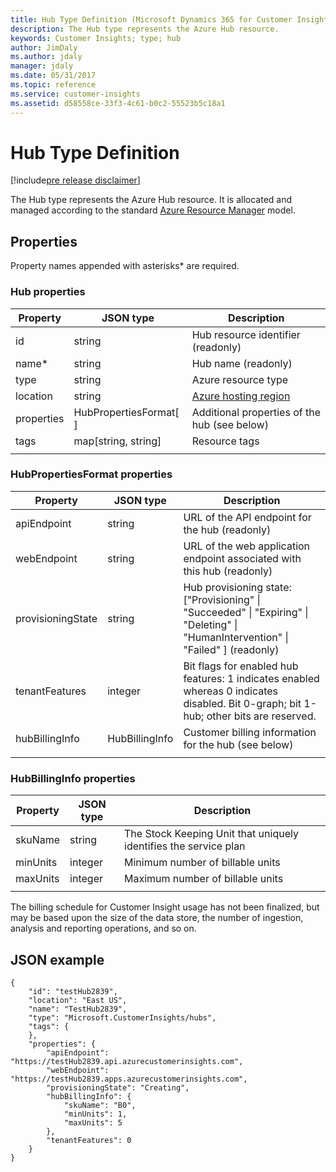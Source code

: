```yaml
---
title: Hub Type Definition (Microsoft Dynamics 365 for Customer Insights) | MicrosoftDocs
description: The Hub type represents the Azure Hub resource.
keywords: Customer Insights; type; hub
author: JimDaly
ms.author: jdaly
manager: jdaly
ms.date: 05/31/2017
ms.topic: reference
ms.service: customer-insights 
ms.assetid: d58558ce-33f3-4c61-b0c2-55523b5c18a1
---
```


Hub Type Definition
====================

[!include[pre release disclaimer](../../../includes/cc-beta-prerelease-disclaimer.md)]

The Hub type represents the Azure Hub resource. It is allocated and managed according to the standard [Azure Resource Manager](https://docs.microsoft.com/azure/azure-resource-manager/resource-group-overview) model.

## Properties

Property names appended with asterisks* are required.

### Hub properties

|**Property**|**JSON type**|**Description**|
| --------------- | ---------- | ------------- |
|id|string|Hub resource identifier (readonly)|
|name*|string|Hub name (readonly)|
|type|string|Azure resource type|
|location|string|[Azure hosting region](https://azure.microsoft.com/regions/)|
|properties|HubPropertiesFormat[ ]|Additional properties of the hub (see below)|
|tags|map[string, string]|Resource tags|
| | | |


### HubPropertiesFormat properties

|**Property**|**JSON type**|**Description**|
| --------------- | ---------- | ------------- |
|apiEndpoint|string|URL of the API endpoint for the hub (readonly)|
|webEndpoint |string|URL of the web application endpoint associated with this hub (readonly)|
|provisioningState|string|Hub provisioning state: ["Provisioning" \| "Succeeded" \| "Expiring" \| "Deleting" \| "HumanIntervention" \| "Failed" ] \(readonly)|
|tenantFeatures|integer|Bit flags for enabled hub features: 1 indicates enabled whereas 0 indicates disabled. Bit 0-graph; bit 1-hub; other bits are reserved.|
|hubBillingInfo|HubBillingInfo|Customer billing information for the hub (see below)|
| | | |

### HubBillingInfo properties

|**Property**|**JSON type**|**Description**|
| --------------- | ---------- | ------------- |
|skuName|string|The Stock Keeping Unit that uniquely identifies the service plan|
|minUnits|integer|Minimum number of billable units|
|maxUnits|integer|Maximum number of billable units|
| | | |

The billing schedule for Customer Insight usage has not been finalized, but may be based upon the size of the data store, the number of ingestion, analysis and reporting operations, and so on. 


## JSON example
```{json}
{
    "id": "testHub2839",
    "location": "East US",
    "name": "TestHub2839",
    "type": "Microsoft.CustomerInsights/hubs",
    "tags": {
    },
    "properties": {
        "apiEndpoint": "https://testHub2839.api.azurecustomerinsights.com",
        "webEndpoint": "https://testHub2839.apps.azurecustomerinsights.com",
        "provisioningState": "Creating",
        "hubBillingInfo": {
            "skuName": "B0",
            "minUnits": 1,
            "maxUnits": 5
        },
        "tenantFeatures": 0
    }
}
```
